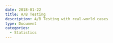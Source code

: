 ```yaml
---
date: 2018-01-22
title: A/B Testing
description: A/B Testing with real-world cases
type: Document
categories:
  - Statistics
---
```



